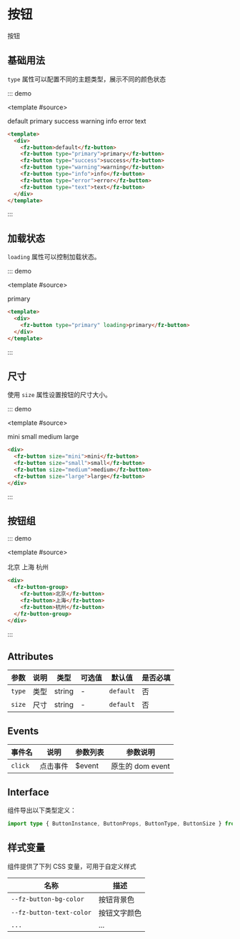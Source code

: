 # 按钮

按钮

## 基础用法

`type` 属性可以配置不同的主题类型，展示不同的颜色状态

::: demo

<template #source>
  <div>
    <fz-button >default</fz-button>
    <fz-button type="primary" >primary</fz-button>
    <fz-button type="success" >success</fz-button>
    <fz-button type="warning" >warning</fz-button>
    <fz-button type="info" >info</fz-button>
    <fz-button type="error" >error</fz-button>
    <fz-button type="text" >text</fz-button>
  </div>
</template>

```html
<template>
  <div>
    <fz-button>default</fz-button>
    <fz-button type="primary">primary</fz-button>
    <fz-button type="success">success</fz-button>
    <fz-button type="warning">warning</fz-button>
    <fz-button type="info">info</fz-button>
    <fz-button type="error">error</fz-button>
    <fz-button type="text">text</fz-button>
  </div>
</template>
```

:::

## 加载状态

`loading` 属性可以控制加载状态。

::: demo

<template #source>
  <div>
    <fz-button type="primary" loading>primary</fz-button>
  </div>
</template>

```html
<template>
  <div>
    <fz-button type="primary" loading>primary</fz-button>
  </div>
</template>
```

:::

## 尺寸

使用 `size` 属性设置按钮的尺寸大小。

::: demo

<template #source>

  <div>
    <fz-button size="mini" >mini</fz-button>
    <fz-button size="small" >small</fz-button>
    <fz-button size="medium" >medium</fz-button>
    <fz-button size="large" >large</fz-button>
  </div>
</template>

```html
<div>
  <fz-button size="mini">mini</fz-button>
  <fz-button size="small">small</fz-button>
  <fz-button size="medium">medium</fz-button>
  <fz-button size="large">large</fz-button>
</div>
```

:::

## 按钮组

::: demo

<template #source>

  <div>
    <fz-button-group>
      <fz-button>北京</fz-button>
      <fz-button>上海</fz-button>
      <fz-button>杭州</fz-button>
    </fz-button-group>
  </div>
</template>

```html
<div>
  <fz-button-group>
    <fz-button>北京</fz-button>
    <fz-button>上海</fz-button>
    <fz-button>杭州</fz-button>
  </fz-button-group>
</div>
```

:::

## Attributes

| 参数   | 说明 | 类型   | 可选值 | 默认值    | 是否必填 |
| ------ | ---- | ------ | ------ | --------- | -------- |
| `type` | 类型 | string | -      | `default` | 否       |
| `size` | 尺寸 | string | -      | `default` | 否       |

## Events

| 事件名  | 说明     | 参数列表 | 参数说明         |
| ------- | -------- | -------- | ---------------- |
| `click` | 点击事件 | $event   | 原生的 dom event |

## Interface

组件导出以下类型定义：

```ts
import type { ButtonInstance, ButtonProps, ButtonType, ButtonSize } from 'fz-design'
```

## 样式变量

组件提供了下列 CSS 变量，可用于自定义样式

| 名称                     | 描述         |
| ------------------------ | ------------ |
| `--fz-button-bg-color`   | 按钮背景色   |
| `--fz-button-text-color` | 按钮文字颜色 |
| `...`                    | ...          |

